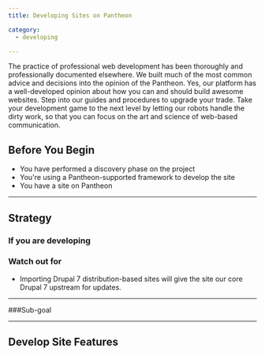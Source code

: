 ```yaml
---
title: Developing Sites on Pantheon

category:
  - developing

---
```

The practice of professional web development has been thoroughly and professionally documented elsewhere. We built much of the most common advice and decisions into the opinion of the Pantheon. Yes, our platform has a well-developed opinion about how you can and should build awesome websites. Step into our guides and procedures to upgrade your trade. Take your development game to the next level by letting our robots handle the dirty work, so that you can focus on the art and science of web-based communication.

## Before You Begin
 - You have performed a discovery phase on the project
 - You're using a Pantheon-supported framework to develop the site
 - You have a site on Pantheon

<copy this block and follow its structure for each phase in the approach.>

---------------
## Strategy

### If you are developing
### Watch out for

 - Importing Drupal 7 distribution-based sites will give the site our core Drupal 7 upstream for updates.

----

###Sub-goal


----

## Develop Site Features
